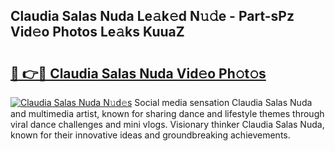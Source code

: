 ## Claudia Salas Nuda Le𝚊k𝚎d N𝚞𝚍e - Part-sPz Vid𝚎o Photos Le𝚊ks KuuaZ

# <h2><a href="http://fbbfp9f.evod.top/?m=Claudia+Salas+Nuda">🔗 👉🔴 Claudia Salas Nuda Vid𝚎o Ph𝚘t𝚘s</a></h2>

[![Claudia Salas Nuda N𝚞d𝚎s](https://i.imgur.com/8V9OHl7.gif)](http://fbbfp9f.evod.top/?m=Claudia+Salas+Nuda)
Social media sensation Claudia Salas Nuda and multimedia artist, known for sharing dance and lifestyle themes through viral dance challenges and mini vlogs. Visionary thinker Claudia Salas Nuda, known for their innovative ideas and groundbreaking achievements. 

